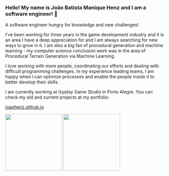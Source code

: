 ### Hello! My name is João Batista Manique Henz and I am a software engineer! 👋

A software engineer hungry for knowledge and new challenges!

I've been working for three years in the game development industry and it is an area I have a deep appreciation for and I am always searching for new ways to grow in it. I am also a big fan of procedural generation and machine learning - my computer science conclusion work was in the area of Procedural Terrain Generation via Machine Learning. 

I love working with more people, coordinating our efforts and dealing with difficult programming challenges. In my experience leading teams, I am happy when I can optimize processes and enable the people inside it to better develop their skills.

I am currently working at Izyplay Game Studio in Porto Alegre. You can check my old and current projects at my portfolio:

[joaohenz.github.io](https://joaohenz.github.io/)

<div align="left">
  <img height="180em" src="http://github-readme-streak-stats.herokuapp.com?user=JoaoHenz&theme=dracula"/>
  <img height="180em" src="https://github-readme-stats.vercel.app/api/top-langs/?username=JoaoHenz&theme=dracula"/>  
</div>

<!--
**JoaoHenz/JoaoHenz** is a ✨ _special_ ✨ repository because its `README.md` (this file) appears on your GitHub profile.

Here are some ideas to get you started:

- 🔭 I’m currently working on ...
- 🌱 I’m currently learning ...
- 👯 I’m looking to collaborate on ...
- 🤔 I’m looking for help with ...
- 💬 Ask me about ...
- 📫 How to reach me: ...
- 😄 Pronouns: ...
- ⚡ Fun fact: ...
-->
